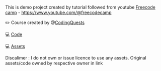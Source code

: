 
This is demo project created by tutorial followed from youtube
 [Freecode camp](https://www.freecodecamp.org/) - https://www.youtube.com/@freecodecamp



✏️ Course created by @[CodingQuests](https://www.youtube.com/channel/UC_DV_XlyV-JXmAjUjg68ROg) 


💻 [Code](https://github.com/CodingQuests/Platformer-game)

💻 [Assets](https://ansimuz.itch.io/sunny-land-pixel-game-art)

Discalimer :
I do not own or issue licence to use any assets. Original assets/code owned by respective owner in link
